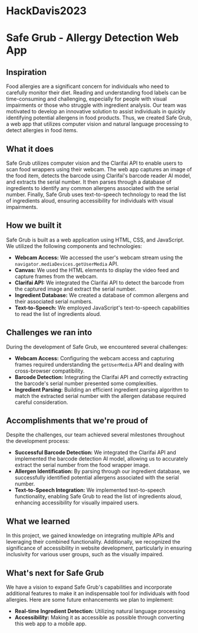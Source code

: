 # HackDavis2023

# Safe Grub - Allergy Detection Web App

## Inspiration
Food allergies are a significant concern for individuals who need to carefully monitor their diet. Reading and understanding food labels can be time-consuming and challenging, especially for people with visual impairments or those who struggle with ingredient analysis. Our team was motivated to develop an innovative solution to assist individuals in quickly identifying potential allergens in food products. Thus, we created Safe Grub, a web app that utilizes computer vision and natural language processing to detect allergies in food items.

## What it does
Safe Grub utilizes computer vision and the Clarifai API to enable users to scan food wrappers using their webcam. The web app captures an image of the food item, detects the barcode using Clarifai's barcode reader AI model, and extracts the serial number. It then parses through a database of ingredients to identify any common allergens associated with the serial number. Finally, Safe Grub uses text-to-speech technology to read the list of ingredients aloud, ensuring accessibility for individuals with visual impairments.

## How we built it
Safe Grub is built as a web application using HTML, CSS, and JavaScript. We utilized the following components and technologies:
- **Webcam Access:** We accessed the user's webcam stream using the `navigator.mediaDevices.getUserMedia` API.
- **Canvas:** We used the HTML elements to display the video feed and capture frames from the webcam.
- **Clarifai API:** We integrated the Clarifai API to detect the barcode from the captured image and extract the serial number.
- **Ingredient Database:** We created a database of common allergens and their associated serial numbers.
- **Text-to-Speech:** We employed JavaScript's text-to-speech capabilities to read the list of ingredients aloud.

## Challenges we ran into
During the development of Safe Grub, we encountered several challenges:
- **Webcam Access:** Configuring the webcam access and capturing frames required understanding the `getUserMedia` API and dealing with cross-browser compatibility.
- **Barcode Detection:** Integrating the Clarifai API and correctly extracting the barcode's serial number presented some complexities.
- **Ingredient Parsing:** Building an efficient ingredient parsing algorithm to match the extracted serial number with the allergen database required careful consideration.

## Accomplishments that we're proud of
Despite the challenges, our team achieved several milestones throughout the development process:
- **Successful Barcode Detection:** We integrated the Clarifai API and implemented the barcode detection AI model, allowing us to accurately extract the serial number from the food wrapper image.
- **Allergen Identification:** By parsing through our ingredient database, we successfully identified potential allergens associated with the serial number.
- **Text-to-Speech Integration:** We implemented text-to-speech functionality, enabling Safe Grub to read the list of ingredients aloud, enhancing accessibility for visually impaired users.

## What we learned
In this project, we gained knowledge on integrating multiple APIs and leveraging their combined functionality. Additionally, we recognized the significance of accessibility in website development, particularly in ensuring inclusivity for various user groups, such as the visually impaired.

## What's next for Safe Grub
We have a vision to expand Safe Grub's capabilities and incorporate additional features to make it an indispensable tool for individuals with food allergies. Here are some future enhancements we plan to implement:
- **Real-time Ingredient Detection:** Utilizing natural language processing
- **Accessibility:** Making it as accessible as possible through converting this web app to a mobile app. 
